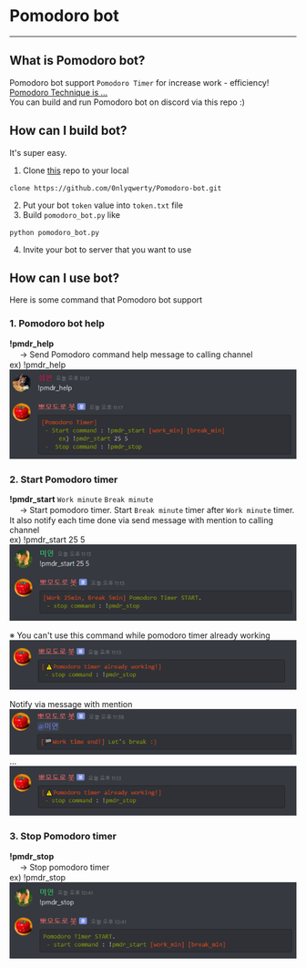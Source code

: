 # Pomodoro bot

---

## What is Pomodoro bot?

Pomodoro bot support `Pomodoro Timer` for increase work - efficiency!  
[Pomodoro Technique is ...](https://en.wikipedia.org/wiki/Pomodoro_Technique)  
You can build and run Pomodoro bot on discord via this repo :)

## How can I build bot?

It's super easy.

1. Clone [this](https://github.com/0nlyqwerty/Pomodoro-bot.git) repo to your local

```
clone https://github.com/0nlyqwerty/Pomodoro-bot.git
```

2. Put your bot `token` value into `token.txt` file
3. Build `pomodoro_bot.py` like

```
python pomodoro_bot.py
```

4. Invite your bot to server that you want to use

## How can I use bot?

Here is some command that Pomodoro bot support

### 1. Pomodoro bot help

**!pmdr_help**  
　 → Send Pomodoro command help message to calling channel  
ex) !pmdr_help  
![help_sc](/images/readme_img_help.png)

### 2. Start Pomodoro timer

**!pmdr_start** `Work minute` `Break minute`  
　 → Start pomodoro timer. Start `Break minute` timer after `Work minute` timer. It also notify each time done via send message with mention to calling channel  
ex) !pmdr_start 25 5   
![start_sc](/images/readme_img_start.png)

※ You can't use this command while pomodoro timer already working   
![already_sc](/images/readme_img_already.png)

Notify via message with mention   
![work_done_sc](/images/readme_img_work_done.png)  
...  
![break_done_sc](/images/readme_img_already.png)

### 3. Stop Pomodoro timer

**!pmdr_stop**  
　 → Stop pomodoro timer  
ex) !pmdr_stop  
![stop_sc](/images/readme_img_stop.png)
